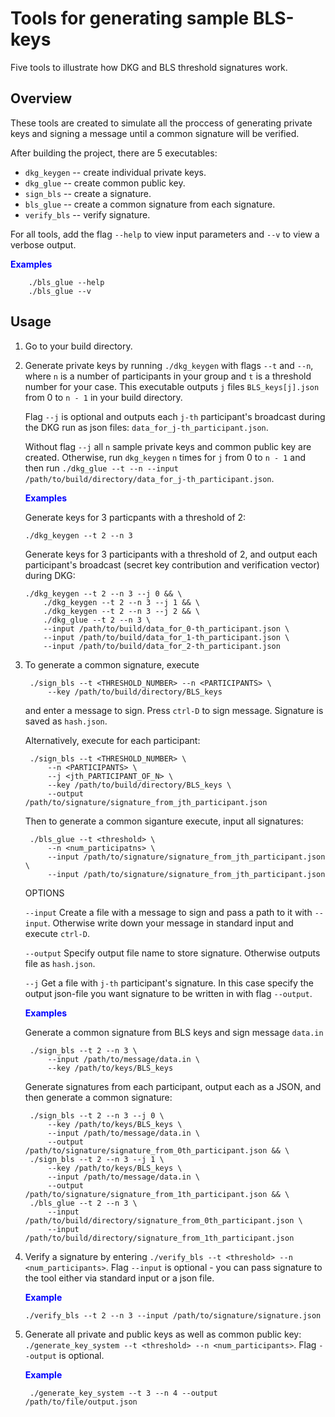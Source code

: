 # Tools for generating sample BLS-keys

Five tools to illustrate how DKG and BLS threshold signatures work.

## Overview

These tools are created to simulate all the proccess of generating private keys and signing a message until a common signature will be verified. 

After building the project, there are 5 executables:

-   `dkg_keygen` -- create individual private keys.
-   `dkg_glue` -- create common public key.
-   `sign_bls` -- create a signature.
-   `bls_glue` -- create a common signature from each signature.
-   `verify_bls` -- verify signature.

For all tools, add the flag `--help` to view input parameters and `--v` to view a verbose output.

<span style="color:blue">**Examples**</span>

        ./bls_glue --help 
        ./bls_glue --v

## Usage

1.  Go to your build directory.

2.  Generate private keys by running `./dkg_keygen` with flags `--t` and `--n`, where `n` is a number of participants in your group and `t` is a threshold number for your case. This executable outputs `j` files `BLS_keys[j].json` from 0 to `n - 1` in your build directory.

    Flag `--j` is optional and outputs each `j-th` participant's broadcast during the DKG run as json files: `data_for_j-th_participant.json`.

    Without flag `--j` all `n` sample private keys and common public key are created. Otherwise, run `dkg_keygen` `n` times for `j` from 0 to `n - 1` and then run `./dkg_glue --t --n --input /path/to/build/directory/data_for_j-th_participant.json`.

    <span style="color:blue">**Examples**</span>

    Generate keys for 3 particpants with a threshold of 2:

        ./dkg_keygen --t 2 --n 3

    Generate keys for 3 participants with a threshold of 2, and output each participant's broadcast (secret key contribution and verification vector) during DKG:

        ./dkg_keygen --t 2 --n 3 --j 0 && \
            ./dkg_keygen --t 2 --n 3 --j 1 && \
            ./dkg_keygen --t 2 --n 3 --j 2 && \
            ./dkg_glue --t 2 --n 3 \
            --input /path/to/build/data_for_0-th_participant.json \
            --input /path/to/build/data_for_1-th_participant.json \
            --input /path/to/build/data_for_2-th_participant.json

3.  To generate a common signature, execute 

         ./sign_bls --t <THRESHOLD_NUMBER> --n <PARTICIPANTS> \
             --key /path/to/build/directory/BLS_keys

    and enter a message to sign. Press `ctrl-D` to sign message. Signature is saved as `hash.json`.

     Alternatively, execute for each participant:

         ./sign_bls --t <THRESHOLD_NUMBER> \
             --n <PARTICIPANTS> \
             --j <jth_PARTICIPANT_OF_N> \
             --key /path/to/build/directory/BLS_keys \
             --output /path/to/signature/signature_from_jth_participant.json 
         

     Then to generate a common siganture execute, input all signatures:

         ./bls_glue --t <threshold> \
             --n <num_participatns> \
             --input /path/to/signature/signature_from_jth_participant.json \
             --input /path/to/signature/signature_from_jth_participant.json

     OPTIONS

     `--input` Create a file with a message to sign and pass a path to it with `--input`. Otherwise write down your message in standard input and execute `ctrl-D`.

     `--output` Specify output file name to store signature. Otherwise outputs file as `hash.json`.

     `--j` Get a file with `j-th` participant's signature. In this case specify the output json-file you want signature to be written in with flag `--output`. 

     <span style="color:blue">**Examples**</span>

     Generate a common signature from BLS keys and sign message `data.in`

         ./sign_bls --t 2 --n 3 \
             --input /path/to/message/data.in \
             --key /path/to/keys/BLS_keys 

      Generate signatures from each participant, output each as a JSON, and then generate a common signature:

         ./sign_bls --t 2 --n 3 --j 0 \
             --key /path/to/keys/BLS_keys \
             --input /path/to/message/data.in \
             --output /path/to/signature/signature_from_0th_participant.json && \
         ./sign_bls --t 2 --n 3 --j 1 \
             --key /path/to/keys/BLS_keys \
             --input /path/to/message/data.in \
             --output /path/to/signature/signature_from_1th_participant.json && \
         ./bls_glue --t 2 --n 3 \
             --input /path/to/build/directory/signature_from_0th_participant.json \
             --input /path/to/build/directory/signature_from_1th_participant.json

4.  Verify a signature by entering `./verify_bls --t <threshold> --n <num_participants>`. Flag `--input` is optional - you can pass signature to the tool either via standard input or a json file.

    <span style="color:blue">**Example**</span>

        ./verify_bls --t 2 --n 3 --input /path/to/signature/signature.json

5. Generate all private and public keys as well as common public key: `./generate_key_system --t <threshold> --n <num_participants>`. Flag `--output` is optional.

    <span style="color:blue">**Example**</span>

        ./generate_key_system --t 3 --n 4 --output /path/to/file/output.json
